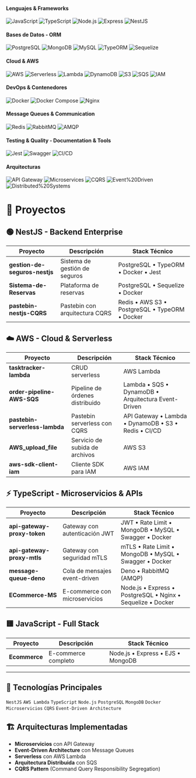 #### Lenguajes & Frameworks
![JavaScript](https://img.shields.io/badge/JavaScript-F7DF1E?style=for-the-badge&logo=javascript&logoColor=black)
![TypeScript](https://img.shields.io/badge/TypeScript-3178C6?style=for-the-badge&logo=typescript&logoColor=white)
![Node.js](https://img.shields.io/badge/Node.js-339933?style=for-the-badge&logo=nodedotjs&logoColor=white)
![Express](https://img.shields.io/badge/Express-000000?style=for-the-badge&logo=express&logoColor=white)
![NestJS](https://img.shields.io/badge/NestJS-E0234E?style=for-the-badge&logo=nestjs&logoColor=white)

#### Bases de Datos - ORM
![PostgreSQL](https://img.shields.io/badge/PostgreSQL-4169E1?style=for-the-badge&logo=postgresql&logoColor=white)
![MongoDB](https://img.shields.io/badge/MongoDB-47A248?style=for-the-badge&logo=mongodb&logoColor=white)
![MySQL](https://img.shields.io/badge/MySQL-4479A1?style=for-the-badge&logo=mysql&logoColor=white)
![TypeORM](https://img.shields.io/badge/TypeORM-FE0803?style=for-the-badge&logo=typeorm&logoColor=white)
![Sequelize](https://img.shields.io/badge/Sequelize-52B0E7?style=for-the-badge&logo=sequelize&logoColor=white)

#### Cloud & AWS
![AWS](https://img.shields.io/badge/AWS-FF9900?style=for-the-badge&logo=amazonaws&logoColor=white)
![Serverless](https://img.shields.io/badge/Serverless-FD5750?style=for-the-badge&logoColor=white)
![Lambda](https://img.shields.io/badge/Lambda-FF9900?style=for-the-badge&logo=awslambda&logoColor=white)
![DynamoDB](https://img.shields.io/badge/DynamoDB-4053D6?style=for-the-badge&logo=amazondynamodb&logoColor=white)
![S3](https://img.shields.io/badge/S3-569A31?style=for-the-badge&logo=amazons3&logoColor=white)
![SQS](https://img.shields.io/badge/SQS-FF4F8B?style=for-the-badge&logo=amazonsqs&logoColor=white)
![IAM](https://img.shields.io/badge/IAM-DD344C?style=for-the-badge&logo=amazoniam&logoColor=white)

#### DevOps & Contenedores
![Docker](https://img.shields.io/badge/Docker-2496ED?style=for-the-badge&logo=docker&logoColor=white)
![Docker Compose](https://img.shields.io/badge/Docker%20Compose-2496ED?style=for-the-badge&logo=docker&logoColor=white)
![Nginx](https://img.shields.io/badge/Nginx-009639?style=for-the-badge&logo=nginx&logoColor=white)

#### Message Queues & Communication
![Redis](https://img.shields.io/badge/Redis-DC382D?style=for-the-badge&logo=redis&logoColor=white)
![RabbitMQ](https://img.shields.io/badge/RabbitMQ-FF6600?style=for-the-badge&logo=rabbitmq&logoColor=white)
![AMQP](https://img.shields.io/badge/AMQP-FF6600?style=for-the-badge&logo=rabbitmq&logoColor=white)

#### Testing & Quality - Documentation & Tools
![Jest](https://img.shields.io/badge/Jest-C21325?style=for-the-badge&logo=jest&logoColor=white)
![Swagger](https://img.shields.io/badge/Swagger-85EA2D?style=for-the-badge&logo=swagger&logoColor=black)
![CI/CD](https://img.shields.io/badge/CI%2FCD-2088FF?style=for-the-badge&logoColor=white)

#### Arquitecturas
![API Gateway](https://img.shields.io/badge/API%20Gateway-FF4F8B?style=for-the-badge&logo=amazonapigateway&logoColor=white)
![Microservices](https://img.shields.io/badge/Microservices-1976D2?style=for-the-badge&logoColor=white)
![CQRS](https://img.shields.io/badge/CQRS-4CAF50?style=for-the-badge&logoColor=white)
![Event%20Driven](https://img.shields.io/badge/Event%20Driven-FF5722?style=for-the-badge&logoColor=white)
![Distributed%20Systems](https://img.shields.io/badge/Distributed%20Systems-9C27B0?style=for-the-badge&logoColor=white)


# 💼 Proyectos

## 🟢 **NestJS** - Backend Enterprise

| Proyecto | Descripción | Stack Técnico |
|----------|-------------|---------------|
| **gestion-de-seguros-nestjs** | Sistema de gestión de seguros | PostgreSQL • TypeORM • Docker • Jest |
| **Sistema-de-Reservas** | Plataforma de reservas | PostgreSQL • Sequelize • Docker |
| **pastebin-nestjs-CQRS** | Pastebin con arquitectura CQRS | Redis • AWS S3 • PostgreSQL • TypeORM • Docker |

## ☁️ **AWS** - Cloud & Serverless

| Proyecto | Descripción | Stack Técnico |
|----------|-------------|---------------|
| **tasktracker-lambda** | CRUD serverless | AWS Lambda |
| **order-pipeline-AWS-SQS** | Pipeline de órdenes distribuido | Lambda • SQS • DynamoDB • Arquitectura Event-Driven |
| **pastebin-serverless-lambda** | Pastebin serverless con CQRS | API Gateway • Lambda • DynamoDB • S3 • Redis • CI/CD |
| **AWS_upload_file** | Servicio de subida de archivos | AWS S3 |
| **aws-sdk-client-iam** | Cliente SDK para IAM | AWS IAM |

## ⚡ **TypeScript** - Microservicios & APIs

| Proyecto | Descripción | Stack Técnico |
|----------|-------------|---------------|
| **api-gateway-proxy-token** | Gateway con autenticación JWT | JWT • Rate Limit • MongoDB • MySQL • Swagger • Docker |
| **api-gateway-proxy-mtls** | Gateway con seguridad mTLS | mTLS • Rate Limit • MongoDB • MySQL • Swagger • Docker |
| **message-queue-deno** | Cola de mensajes event-driven | Deno • RabbitMQ (AMQP) |
| **ECommerce-MS** | E-commerce con microservicios | Node.js • Express • PostgreSQL • Nginx • Sequelize • Docker |

## 🟨 **JavaScript** - Full Stack

| Proyecto | Descripción | Stack Técnico |
|----------|-------------|---------------|
| **Ecommerce** | E-commerce completo | Node.js • Express • EJS • MongoDB |

---

## 🔧 **Tecnologías Principales**
`NestJS` `AWS Lambda` `TypeScript` `Node.js` `PostgreSQL` `MongoDB` `Docker` `Microservicios` `CQRS` `Event-Driven Architecture`

## 🏗️ **Arquitecturas Implementadas**
- **Microservicios** con API Gateway
- **Event-Driven Architecture** con Message Queues
- **Serverless** con AWS Lambda
- **Arquitectura Distribuida** con SQS
- **CQRS Pattern** (Command Query Responsibility Segregation)
